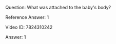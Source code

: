 Question: What was attached to the baby's body?

Reference Answer: 1

Video ID: 7824310242

Answer: 1

